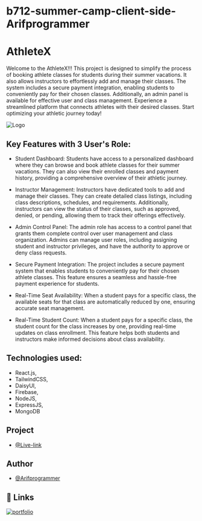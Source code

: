 # b712-summer-camp-client-side-Arifprogrammer

# AthleteX

Welcome to the AthleteX!!! This project is designed to simplify the process of booking athlete classes for students during their summer vacations. It also allows instructors to effortlessly add and manage their classes. The system includes a secure payment integration, enabling students to conveniently pay for their chosen classes. Additionally, an admin panel is available for effective user and class management. Experience a streamlined platform that connects athletes with their desired classes. Start optimizing your athletic journey today!

![Logo](https://i.ibb.co/bswvys8/logo.png)

## Key Features with 3 User's Role:

- Student Dashboard: Students have access to a personalized dashboard where they can browse and book athlete classes for their summer vacations. They can also view their enrolled classes and payment history, providing a comprehensive overview of their athletic journey.

- Instructor Management: Instructors have dedicated tools to add and manage their classes. They can create detailed class listings, including class descriptions, schedules, and requirements. Additionally, instructors can view the status of their classes, such as approved, denied, or pending, allowing them to track their offerings effectively.

- Admin Control Panel: The admin role has access to a control panel that grants them complete control over user management and class organization. Admins can manage user roles, including assigning student and instructor privileges, and have the authority to approve or deny class requests.

- Secure Payment Integration: The project includes a secure payment system that enables students to conveniently pay for their chosen athlete classes. This feature ensures a seamless and hassle-free payment experience for students.

- Real-Time Seat Availability: When a student pays for a specific class, the available seats for that class are automatically reduced by one, ensuring accurate seat management.

- Real-Time Student Count: When a student pays for a specific class, the student count for the class increases by one, providing real-time updates on class enrollment. This feature helps both students and instructors make informed decisions about class availability.

## Technologies used:

- React.js,
- TailwindCSS,
- DaisyUI,
- Firebase,
- NodeJS,
- ExpressJS,
- MongoDB

## Project

- [@Live-link](https://athletex-com.web.app)

## Author

- [@Arifprogrammer](https://github.com/Arifprogrammer)

## 🔗 Links

[![portfolio](https://img.shields.io/badge/my_portfolio-000?style=for-the-badge&logo=ko-fi&logoColor=white)](https://github.com/Arifprogrammer?tab=repositories/)
